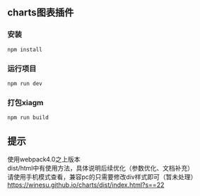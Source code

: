 charts图表插件  
---

### 安装
```
npm install
```
### 运行项目
```
npm run dev
```
### 打包xiagm
```
npm run build
```

提示 
---
 使用webpack4.0之上版本  
dist/html中有使用方法，具体说明后续优化（参数优化、文档补充）  
请使用手机模式查看，兼容pc的只需要修改div样式即可（暂未处理）  
https://winesu.github.io/charts/dist/index.html?s==22
